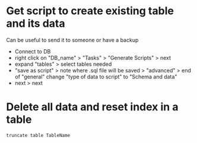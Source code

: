 # Get script to create existing table and its data
Can be useful to send it to someone or have a backup

- Connect to DB
- right click on "DB_name" > "Tasks" > "Generate Scripts" > next
- expand "tables" > select tables needed
- "save as script" > note where .sql file will be saved > "advanced" > end of "general" change "type of data to script" to "Schema and data"
- next > next


# Delete all data and reset index in a table
```truncate table TableName```